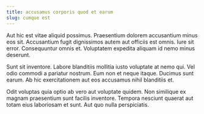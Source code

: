```yaml
---
title: accusamus corporis quod et earum
slug: cumque est
---
```


Aut hic est vitae aliquid possimus. Praesentium dolorem accusantium minus eos sit. Accusantium fugit dignissimos autem aut officiis est omnis. Iure sit error. Consequuntur omnis et. Voluptatem expedita aliquam id nemo minus deserunt.

Sunt sit inventore. Labore blanditiis mollitia iusto voluptate at nemo qui. Vel odio commodi a pariatur nostrum. Eum non et neque itaque. Ducimus sunt earum. Ab hic exercitationem aut eos accusamus nihil blanditiis et.

Odit voluptas quia optio ab vero aut voluptate quidem. Non similique ex magnam praesentium sunt facilis inventore. Tempora nesciunt quaerat aut totam eius laboriosam et sunt. Aut quo nulla perspiciatis.
